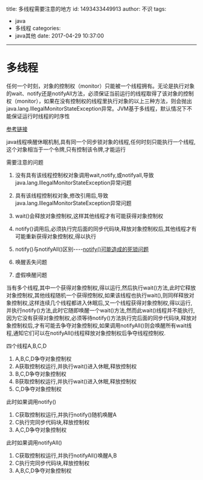 title: 多线程需要注意的地方
id: 1493433449913
author: 不识
tags:
  - java
  - 多线程
categories:
  - java其他
date: 2017-04-29 10:37:00
---
# 多线程
任何一个时刻，对象的控制权（monitor）只能被一个线程拥有。无论是执行对象的wait、notify还是notifyAll方法，必须保证当前运行的线程取得了该对象的控制权（monitor），如果在没有控制权的线程里执行对象的以上三种方法，则会抛出java.lang.IllegalMonitorStateException异常。JVM基于多线程，默认情况下不能保证运行时线程的时序性

[参考链接](http://longdick.iteye.com/blog/453615)

java线程唤醒休眠机制,具有同一个同步锁对象的线程,任何时刻只能执行一个线程,这个对象相当于一个令牌,只有控制该令牌,才能运行

需要注意的问题

1. 没有具有该线程控制权对象调用wait,notify,或notifyall,导致java.lang.IllegalMonitorStateException异常问题

2. 具有该线程控制权对象,修改引用后,导致java.lang.IllegalMonitorStateException异常问题

3. wait()会释放对象控制权,这样其他线程才有可能获得对象控制权

4. notify()调用后,必须执行完后面的同步代码块,释放对象控制权后,其他线程才有可能重新获得对象控制权,得以执行

5. notify()与notifyAll()区别----[notify()可能造成的死锁问题](http://www.importnew.com/10173.html)

6. 唤醒丢失问题

7. 虚假唤醒问题

 

当有多个线程,其中一个获得对象控制权,得以运行,然后执行wait()方法,此时它释放对象控制权,其他线程随机一个获得控制权,如果该线程也执行wait(),则同样释放对象控制权,这样连续几个线程都进入休眠后,又一个线程获得对象控制权,得以运行,并执行notify()方法,此时它随即唤醒一个wait()方法,然而此wait()线程并不能执行,因为它没有获得对象控制权,必须等待notify()方法执行完后面的同步代码块,释放对象控制权后,才有可能去争夺对象控制权,如果调用notifyAll()则会唤醒所有wait线程,通知它们可以在notifyAll()线程释放对象控制权后争夺线程控制权.

四个线程A,B,C,D

1. A,B,C,D争夺对象控制权
2. A获取控制权运行,并执行wait()进入休眠,释放控制权
3. B,C,D争夺对象控制权
4. B获取控制权运行,并执行wait()进入休眠,释放控制权
5. C,D争夺对象控制权

此时如果调用notify()
1. C获取控制权运行,并执行notify()随机唤醒A             
2. C执行完同步代码块,释放控制权                              
3. A,C,D争夺对象控制权　　　　　　　　　　　　　　　

此时如果调用notifyAll()
1. C获取控制权运行,并执行notifyAll()唤醒A,B
2. C执行完同步代码块,释放控制权
3. A,B,C,D争夺对象控制权